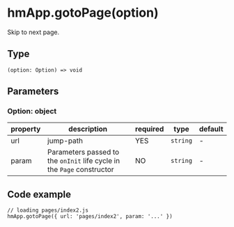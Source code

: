 
# hmApp.gotoPage(option)

Skip to next page.

## Type[​](/docs/1.0/reference/device-app-api/hmApp/gotoPage/#type "Direct link to Type")

```
(option: Option) => void  

```
## Parameters[​](/docs/1.0/reference/device-app-api/hmApp/gotoPage/#parameters "Direct link to Parameters")

### Option: object[​](/docs/1.0/reference/device-app-api/hmApp/gotoPage/#option-object "Direct link to Option: object")

| property | description | required | type | default |
| --- | --- | --- | --- | --- |
| url | jump-path | YES | `string` | - |
| param | Parameters passed to the `onInit` life cycle in the `Page` constructor | NO | `string` | - |

## Code example[​](/docs/1.0/reference/device-app-api/hmApp/gotoPage/#code-example "Direct link to Code example")

```
// loading pages/index2.js  
hmApp.gotoPage({ url: 'pages/index2', param: '...' })  

```

